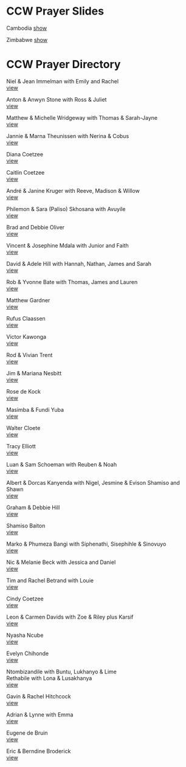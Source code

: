 # CCW Prayer Slides

Cambodia [show](http://kyk.kiekies.net/?src=https://ccwaterkloof.github.io/prayer/slides/cambodia.md)

Zimbabwe [show](http://kyk.kiekies.net/?src=https://ccwaterkloof.github.io/prayer/slides/zimbabwe.md)

# CCW Prayer Directory

Niel &amp; Jean Immelman with Emily and Rachel  
[view](/directory/immelman.jpg)  

Anton &amp; Anwyn Stone with Ross &amp; Juliet  
[view](/directory/stone.jpg)  

Matthew &amp; Michelle Wridgeway with Thomas &amp; Sarah-Jayne  
[view](/directory/wridgway.jpg)  

Jannie &amp; Marna Theunissen with Nerina &amp; Cobus  
[view](/directory/theunissen.jpg)  

Diana Coetzee  
[view](/directory/coetzeediana.jpg)  

Caitlin Coetzee  
[view](/directory/coetzeecaitlin.jpg)  

Andr&eacute; &amp; Janine Kruger with Reeve, Madison &amp; Willow  
[view](/directory/kruger.jpg)  

Philemon &amp; Sara (Paliso) Skhosana with Avuyile  
[view](/directory/sikhosana.jpg)  

Brad and Debbie Oliver  
[view](/directory/oliver.jpg)  

Vincent &amp; Josephine Mdala with Junior and Faith  
[view](/directory/mdala.jpg)  

David &amp; Adele Hill with Hannah, Nathan, James and Sarah  
[view](/directory/hill.jpg)  

Rob &amp; Yvonne Bate with Thomas, James and Lauren  
[view](/directory/bate.jpg)  

Matthew Gardner  
[view](/directory/matthew.jpg)  

Rufus Claassen  
[view](/directory/claassen.jpg)  

Victor Kawonga  
[view](/directory/victor.jpg)  

Rod &amp; Vivian Trent  
[view](/directory/trent.jpg)  

Jim &amp; Mariana Nesbitt  
[view](/directory/nesbitt.jpg)  

Rose de Kock  
[view](/directory/dekockrose.jpg)  

Masimba &amp; Fundi Yuba  
[view](/directory/yuba.jpg)  

Walter Cloete  
[view](/directory/walter.jpg)  

Tracy Elliott  
[view](/directory/elliot.jpg)  

Luan &amp; Sam Schoeman with Reuben &amp; Noah  
[view](/directory/schoeman.jpg)  

Albert &amp; Dorcas Kanyenda with Nigel, Jesmine &amp; Evison Shamiso and Shawn  
[view](/directory/kayendaclan.jpg)  

Graham &amp; Debbie Hill  
[view](/directory/hillsnr.jpg)  

Shamiso Baiton  
[view](/directory/shamiso.jpg)  

Marko &amp; Phumeza Bangi with Siphenathi, Sisephihle &amp; Sinovuyo  
[view](/directory/bangi.jpg)  

Nic &amp; Melanie Beck with Jessica and Daniel  
[view](/directory/beck.jpg)  

Tim and Rachel Betrand with Louie  
[view](/directory/bertrand.jpg)  

Cindy Coetzee  
[view](/directory/cindy.jpg)  

Leon &amp; Carmen Davids with Zoe &amp; Riley plus Karsif  
[view](/directory/davids.jpg)  

Nyasha Ncube  
[view](/directory/nyasha.jpg)  

Evelyn Chihonde  
[view](/directory/evelyn.jpg)  

Ntombizandile with Buntu, Lukhanyo &amp; Lime  
Rethabile with Lona &amp; Lusakhanya  
[view](/directory/rethabile.jpg)  

Gavin &amp; Rachel Hitchcock  
[view](/directory/hitchcock.jpg)  

Adrian &amp; Lynne  with Emma  
[view](/directory/adrian.jpg)  

Eugene de Bruin  
[view](/directory/eugene.jpg)  

Eric &amp; Berndine Broderick  
[view](/directory/broderick.jpg)


